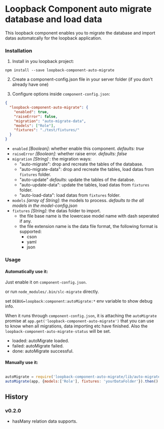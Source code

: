 # Loopback Component auto migrate database and load data

This loopback component enables you to migrate the database and import datas automatcally for the loopback application.


### Installation

1. Install in you loopback project:

  `npm install --save loopback-component-auto-migrate`

2. Create a component-config.json file in your server folder (if you don't already have one)

3. Configure options inside `component-config.json`:

  ```json
  {
    "loopback-component-auto-migrate": {
      "enabled": true,
      "raiseError": false,
      "migration": "auto-migrate-data",
      "models": ["Role"],
      "fixtures": "./test/fixtures/"
    }
  }
  ```
  - `enabled` *[Boolean]*: whether enable this component. *defaults: true*
  - `raiseError` *[Boolean]*: whether raise error. *defaults: false*
  - `migration` *[String]* : the migration ways:
    * "auto-migrate": drop and recreate the tables of the database.
    * "auto-migrate-data": drop and recreate the tables, load datas from `fixtures` folder.
    * "auto-update" *defaults*: update the tables of the databse.
    * "auto-update-data": update the tables, load datas from `fixtures` folder.
    * "auto-load-data": load datas from `fixtures` folder.
  - `models` *[array of String]*: the models to process. *defaults to the all models in the model-config.json*
  - `fixtures` *[String]*: the datas folder to import.
    * the file base name is the lowercase model name with dash seperated if any.
    * the file extension name is the data file format, the following format is supported:
      * cson
      * yaml
      * json


### Usage

#### Automatically use it:

Just enable it on `component-config.json`.

or run `node_modules/.bin/slc-migrate` directly.

set `DEBUG=loopback:component:autoMigrate:*` env variable to show debug info.

When it runs through `component-config.json`, it is attaching the `autoMigrate` promise at `app.get('loopback-component-auto-migrate')` that you can use to know when all migrations, data importing etc have finished. Also the `loopback-component-auto-migrate-status` will be set.

* loaded: autoMigrate loaded.
* failed: autoMigrate failed.
* done: autoMigrate successful.


#### Manually use it:

```js

autoMigrate = require('loopback-component-auto-migrate/lib/auto-migrate');
autoMigrate(app, {models:['Role'], fixtures: 'yourDataFolder'}).then()

```

## History

### v0.2.0

+ hasMany relation data supports.


